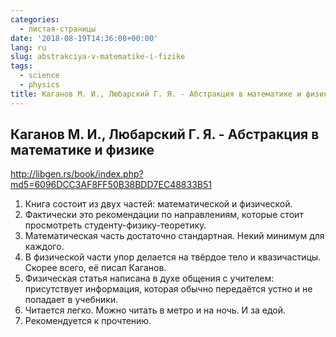 ```yaml
---
categories:
  - листая-страницы
date: '2018-08-19T14:36:08+00:00'
lang: ru
slug: abstrakciya-v-matematike-i-fizike
tags:
  - science
  - physics
title: Каганов М. И., Любарский Г. Я. - Абстракция в математике и физике
---
```



## Каганов М. И., Любарский Г. Я. - Абстракция в математике и физике ####

<http://libgen.rs/book/index.php?md5=6096DCC3AF8FF50B38BDD7EC48833B51>

<!--more-->

1. Книга состоит из двух частей: математической и физической.
2. Фактически это рекомендации по направлениям, которые стоит просмотреть студенту-физику-теоретику.
3. Математическая часть достаточно стандартная. Некий минимум для каждого.
4. В физической части упор делается на твёрдое тело и квазичастицы. Скорее всего, её писал Каганов.
5. Физическая статья написана в духе общения с учителем: присутствует информация, которая обычно передаётся устно и не попадает в учебники. 
6. Читается легко. Можно читать в метро и на ночь. И за едой.
7. Рекомендуется к прочтению.